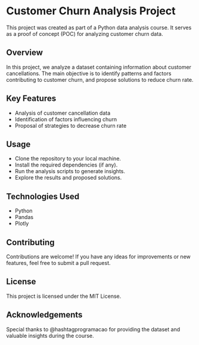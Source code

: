 # Customer Churn Analysis Project

This project was created as part of a Python data analysis course. It serves as a proof of concept (POC) for analyzing customer churn data.

## Overview

In this project, we analyze a dataset containing information about customer cancellations. The main objective is to identify patterns and factors contributing to customer churn, and propose solutions to reduce churn rate.

## Key Features

- Analysis of customer cancellation data
- Identification of factors influencing churn
- Proposal of strategies to decrease churn rate

## Usage

- Clone the repository to your local machine.
- Install the required dependencies (if any).
- Run the analysis scripts to generate insights.
- Explore the results and proposed solutions.

## Technologies Used

- Python
- Pandas
- Plotly

## Contributing

Contributions are welcome! If you have any ideas for improvements or new features, feel free to submit a pull request.

## License

This project is licensed under the MIT License.

## Acknowledgements

Special thanks to @hashtagprogramacao for providing the dataset and valuable insights during the course.
